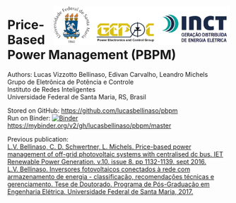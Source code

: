 <a href="http://www.inri.ufsm.br"> <img src="logos.jpg" width="400" align="right"> </a>

# Price-Based Power Management (PBPM)


Authors:  Lucas Vizzotto Bellinaso,  Edivan Carvalho, Leandro Michels
<br>Grupo de Eletrônica de Potência e Controle
<br>Instituto de Redes Inteligentes
<br>Universidade Federal de Santa Maria, RS, Brasil


Stored on GitHub: https://github.com/lucasbellinaso/pbpm
<br>Run on Binder: [![Binder](https://mybinder.org/badge_logo.svg)](https://mybinder.org/v2/gh/lucasbellinaso/pbpm/master) https://mybinder.org/v2/gh/lucasbellinaso/pbpm/master


Previous publication:<br> <a href="https://doi.org/10.1049/iet-rpg.2015.0472">
    L.V. Bellinaso, C. D. Schwertner, L. Michels. Price-based power management of off-grid photovoltaic systems with centralised dc bus. IET Renewable Power Generation. v.10. issue 8. pp 1132-1139. sept 2016.  </a> <br>
   <a href="goo.gl/2dRzMx">
   L.V. Bellinaso. Inversores fotovoltaicos conectados à rede com armazenamento de energia - classificação, recomendações técnicas e gerenciamento. Tese de Doutorado. Programa de Pós-Graduação em Engenharia Elétrica. Universidade Federal de Santa Maria, 2017.</a>
